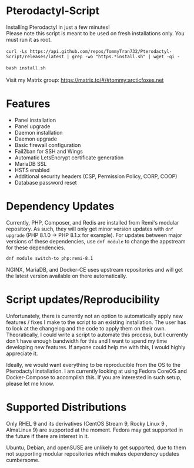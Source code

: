 # Pterodactyl-Script
Installing Pterodactyl in just a few minutes! <br />
Please note this script is meant to be used on fresh installations only. You must run it as root. <br />
<br />
`curl -Ls https://api.github.com/repos/TommyTran732/Pterodactyl-Script/releases/latest | grep -wo "https.*install.sh" | wget -qi -` <br />
<br />
`bash install.sh` <br />
<br />
Visit my Matrix group: https://matrix.to/#/#tommy:arcticfoxes.net
<br />

# Features
- Panel installation
- Panel upgrade
- Daemon installation
- Daemon upgrade
- Basic firewall configuration
- Fail2ban for SSH and Wings
- Automatic LetsEncrypt certificate generation
- MariaDB SSL
- HSTS enabled
- Additional security headers (CSP, Permission Policy, CORP, COOP)
- Database password reset

# Dependency Updates

Currently, PHP, Composer, and Redis are installed from Remi's modular repository. As such, they will only get minor version updates with `dnf upgrade` (PHP 8.1.0 -> PHP 8.1.x for example). For updates between major versions of these dependencies, use `dnf module` to change the appstream for these dependencies.<br />

```bash
dnf module switch-to php:remi-8.1
```

NGINX, MariaDB, and Docker-CE uses upstream repositories and will get the latest version available on there automatically.

# Script updates/Reproducibility
Unfortunately, there is currently not an option to automatically apply new features / fixes I make to the script to an existing installation. The user has to look at the changelog and the code to apply them on their own. Theoratically, I could write a script to automate this process, but I currently don't have enough bandwidth for this and I want to spend my time developing new features. If anyone could help me with this, I would highly appreciate it. <br />

Ideally, we would want everything to be reproducible from the OS to the Pterodactyl installation. I am currently looking at using Fedora CoreOS and Docker-Compose to accomplish this. If you are interested in such setup, please let me know.

# Supported Distributions
Only RHEL 9 and its derivatives (CentOS Stream 9, Rocky Linux 9 , AlmaLinux 9) are supported at the moment. Fedora may get supported in the future if there are interest in it.

Ubuntu, Debian, and openSUSE are unlikely to get supported, due to them not supporting modular repositories which makes dependency updates cumbersome.
